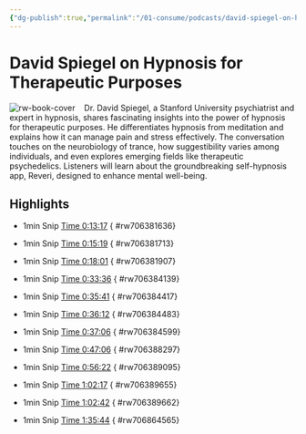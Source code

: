 ```yaml
---
{"dg-publish":true,"permalink":"/01-consume/podcasts/david-spiegel-on-hypnosis-for-therapeutic-purposes/","title":"David Spiegel on Hypnosis for Therapeutic Purposes"}
---
```


# David Spiegel on Hypnosis for Therapeutic Purposes

![rw-book-cover](https://wsrv.nl/?url=https%3A%2F%2Fcontent.production.cdn.art19.com%2Fimages%2F69%2F10%2F10%2Ffb%2F691010fb-625e-4abe-993c-a57228b28dbe%2F91cb53ae0d5dbb379b9dffecf0a772593891d0d09bbe6d90ee746edbdb79e3ec75584f2ceb8260e9f675a90c05419b9b99842a76905b686f0f51c1a9d3e227ab.jpeg&w=100&h=100)
 
 Dr. David Spiegel, a Stanford University psychiatrist and expert in hypnosis, shares fascinating insights into the power of hypnosis for therapeutic purposes. He differentiates hypnosis from meditation and explains how it can manage pain and stress effectively. The conversation touches on the neurobiology of trance, how suggestibility varies among individuals, and even explores emerging fields like therapeutic psychedelics. Listeners will learn about the groundbreaking self-hypnosis app, Reveri, designed to enhance mental well-being.
 
## Highlights
- 1min Snip [Time 0:13:17](https://readwise.io/open/706381636)
{ #rw706381636}


- 1min Snip [Time 0:15:19](https://readwise.io/open/706381713)
{ #rw706381713}


- 1min Snip [Time 0:18:01](https://readwise.io/open/706381907)
{ #rw706381907}


- 1min Snip [Time 0:33:36](https://readwise.io/open/706384139)
{ #rw706384139}


- 1min Snip [Time 0:35:41](https://readwise.io/open/706384417)
{ #rw706384417}


- 1min Snip [Time 0:36:12](https://readwise.io/open/706384483)
{ #rw706384483}


- 1min Snip [Time 0:37:06](https://readwise.io/open/706384599)
{ #rw706384599}


- 1min Snip [Time 0:47:06](https://readwise.io/open/706388297)
{ #rw706388297}


- 1min Snip [Time 0:56:22](https://readwise.io/open/706389095)
{ #rw706389095}


- 1min Snip [Time 1:02:17](https://readwise.io/open/706389655)
{ #rw706389655}


- 1min Snip [Time 1:02:42](https://readwise.io/open/706389662)
{ #rw706389662}


- 1min Snip [Time 1:35:44](https://readwise.io/open/706864565)
{ #rw706864565}


